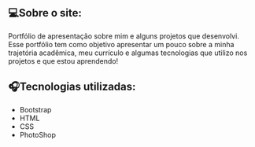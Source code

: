 ## 💻Sobre o site:
Portfólio de apresentação sobre mim e alguns projetos que desenvolvi. Esse portfólio tem como objetivo apresentar um pouco sobre a minha trajetória acadêmica, meu currículo e algumas tecnologias que utilizo nos projetos e que estou aprendendo!

## 🎧Tecnologias utilizadas:
- Bootstrap
- HTML
- CSS
- PhotoShop
